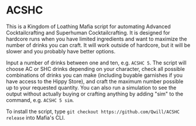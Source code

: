 # ACSHC

This is a Kingdom of Loathing Mafia script for automating Advanced Cocktailcrafting and Superhuman Cocktailcrafting. It is designed for hardcore runs when you have limited ingredients and want to maximize the number of drinks you can craft. It will work outside of hardcore, but it will be slower and you probably have better options.

Input a number of drinks between one and ten, e.g. `ACSHC 5`. The script will choose AC or SHC drinks depending on your character, check all possible combinations of drinks you can make (including buyable garnishes if you have access to the Hippy Store), and craft the maximum number possible up to your requested quantity. You can also run a simulation to see the output without actually buying or crafting anything by adding "sim" to the command, e.g. `ACSHC 5 sim`.

To install the script, type `git checkout https://github.com/Qwill/ACSHC release` into Mafia's CLI.